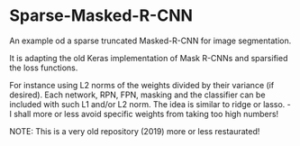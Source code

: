 # Sparse-Masked-R-CNN
 An example od a sparse truncated Masked-R-CNN for image segmentation.

It is adapting the old Keras implementation of Mask R-CNNs and sparsified the loss functions.

For instance using L2 norms of the weights divided by their variance (if desired).
Each network, RPN, FPN, masking and the classifier can be included with such L1 and/or L2 norm.
The idea is similar to ridge or lasso. - I shall more or less avoid specific weights from taking too high numbers!

NOTE: This is a very old repository (2019) more or less restaurated!
